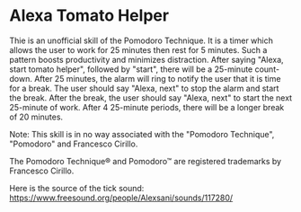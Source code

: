 # Alexa Tomato Helper

Thie is an unofficial skill of the Pomodoro Technique. It is a timer which allows the user to work for 25 minutes then rest for 5 minutes. Such a pattern boosts productivity and minimizes distraction. After saying "Alexa, start tomato helper", followed by "start", there will be a 25-minute count-down. After 25 minutes, the alarm will ring to notify the user that it is time for a break. The user should say "Alexa, next" to stop the alarm and start the break. After the break, the user should say "Alexa, next" to start the next 25-minute of work. After 4 25-minute periods, there will be a longer break of 20 minutes.

Note: This skill is in no way associated with the "Pomodoro Technique", "Pomodoro" and Francesco Cirillo.

The Pomodoro Technique® and Pomodoro™ are registered trademarks by Francesco Cirillo.

Here is the source of the tick sound:
https://www.freesound.org/people/Alexsani/sounds/117280/